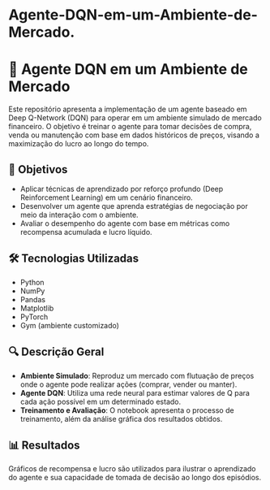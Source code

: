 # Agente-DQN-em-um-Ambiente-de-Mercado.

# 🧠 Agente DQN em um Ambiente de Mercado

Este repositório apresenta a implementação de um agente baseado em Deep Q-Network (DQN) para operar em um ambiente simulado de mercado financeiro. O objetivo é treinar o agente para tomar decisões de compra, venda ou manutenção com base em dados históricos de preços, visando a maximização do lucro ao longo do tempo.

## 📌 Objetivos

- Aplicar técnicas de aprendizado por reforço profundo (Deep Reinforcement Learning) em um cenário financeiro.
- Desenvolver um agente que aprenda estratégias de negociação por meio da interação com o ambiente.
- Avaliar o desempenho do agente com base em métricas como recompensa acumulada e lucro líquido.

## 🛠️ Tecnologias Utilizadas

- Python
- NumPy
- Pandas
- Matplotlib
- PyTorch
- Gym (ambiente customizado)

## 🔍 Descrição Geral

- **Ambiente Simulado**: Reproduz um mercado com flutuação de preços onde o agente pode realizar ações (comprar, vender ou manter).
- **Agente DQN**: Utiliza uma rede neural para estimar valores de Q para cada ação possível em um determinado estado.
- **Treinamento e Avaliação**: O notebook apresenta o processo de treinamento, além da análise gráfica dos resultados obtidos.

## 📊 Resultados

Gráficos de recompensa e lucro são utilizados para ilustrar o aprendizado do agente e sua capacidade de tomada de decisão ao longo dos episódios.

